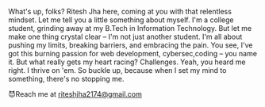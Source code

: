 What's up, folks? Ritesh Jha here, coming at you with that relentless mindset. Let me tell you a little something about myself. I'm a college student, grinding away at my B.Tech in Information Technology. But let me make one thing crystal clear – I'm not just another student. I'm all about pushing my limits, breaking barriers, and embracing the pain. You see, I've got this burning passion for web development, cybersec,coding – you name it. But what really gets my heart racing? Challenges. Yeah, you heard me right. I thrive on 'em. 
So buckle up, because when I set my mind to something, there's no stopping me.

😈Reach me at riteshjha2174@gmail.com

<!---
RiteshJha912/RiteshJha912 is a ✨ special ✨ repository because its `README.md` (this file) appears on your GitHub profile.
You can click the Preview link to take a look at your changes.
--->

